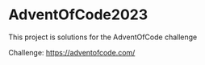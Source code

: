 # AdventOfCode2023

This project is solutions for the AdventOfCode challenge

Challenge: https://adventofcode.com/
